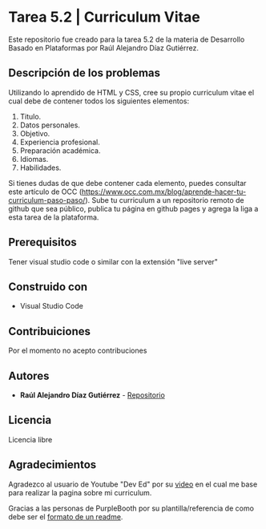 # Tarea 5.2 | Curriculum Vitae

Este repositorio fue creado para la tarea 5.2 de la materia de Desarrollo Basado en Plataformas por Raúl Alejandro Díaz Gutiérrez.

## Descripción de los problemas

Utilizando lo aprendido de HTML y CSS, cree su propio curriculum vitae el cual debe de contener todos los siguientes elementos:

1. Titulo.
2. Datos personales.
3. Objetivo.
4. Experiencia profesional.
5. Preparación académica.
6. Idiomas.
7. Habilidades.

Si tienes dudas de que debe contener cada elemento, puedes consultar este artículo de OCC (https://www.occ.com.mx/blog/aprende-hacer-tu-curriculum-paso-paso/). Sube tu curriculum a un repositorio remoto de github que sea público, publica tu página en github pages y agrega la liga a esta tarea de la plataforma.

## Prerequisitos

Tener visual studio code o similar con la extensión "live server"

## Construido con

- Visual Studio Code

## Contribuiciones

Por el momento no acepto contribuciones

## Autores

- **Raúl Alejandro Díaz Gutiérrez** - [Repositorio](https://github.com/a329782)

## Licencia

Licencia libre

## Agradecimientos

Agradezco al usuario de Youtube "Dev Ed" por su [video](https://www.youtube.com/watch?v=EwmvBnR_xtA) en el cual me base para realizar la pagina sobre mi curriculum.

Gracias a las personas de PurpleBooth por su plantilla/referencia de como debe ser el [formato de un readme](https://gist.github.com/PurpleBooth/109311bb0361f32d87a2).
